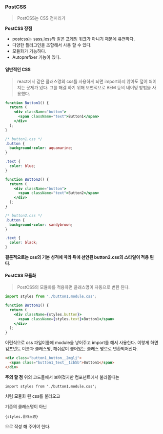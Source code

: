 ### PostCSS

> PostCSS는 CSS 전처리기

**PostCSS 장점**

- postcss는 sass,less와 같은 프레임 워크가 아니기 때문에 유연하다.
- 다양한 플러그인을 조합해서 사용 할 수 있다.
- 모듈화가 가능하다.
- Autoprefixer 기능이 있다.

#### 일반적인 CSS

> react에서 같은 클래스명의 css를 사용하게 되면 import하지 않아도 덮어 씌어지는 문제가 있다. 그를 해결 하기 위해 보편적으로 BEM 등의 네이밍 방법을 사용했다.

```jsx
function Button1() {
  return (
    <div className="button">
      <span className="text">Button1</span>
    </div>
  );
}
```

```css
/* button1.css */
.button {
  background-color: aquamarine;
}

.text {
  color: blue;
}
```

```jsx
function Button2() {
  return (
    <div className="button">
      <span className="text">Button2</span>
    </div>
  );
}
```

```css
/* button2.css */
.button {
  background-color: sandybrown;
}

.text {
  color: black;
}
```

**결론적으로는 css의 기본 성격에 따라 뒤에 선언된 button2.css의 스타일이 적용 된다.**

#### PostCSS 모듈화

> PostCSS의 모듈화를 적용하면 클래스명이 자동으로 변환 된다.

```jsx
import styles from './button1.module.css';

function Button1() {
  return (
    <div className={styles.button}>
      <span className={styles.text}>Button1</span>
    </div>
  );
}
```

이런식으로 css 파일이름에 module을 넣어주고 import를 해서 사용한다.
이렇게 하면 컴포넌트 이름과 클래스명, 해쉬값이 붙어있는 클래스 명으로 변환되어진다.

```html
<div class="button1_button__2mglj">
  <span class="button1_text__1cbSb">Button1</span>
</div>
```

**주의 할 점**
위의 코드들에서 보여졌지만 컴포넌트에서 불러올때는

`import styles from './button1.module.css';`

처럼 모듈화 된 css를 불러오고

기존의 클래스명이 아닌

`{styles.클래스명}`

으로 작성 해 주어야 한다.
